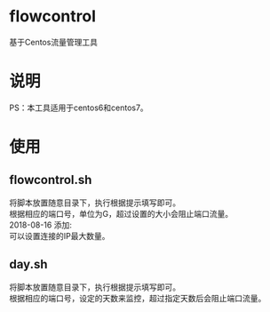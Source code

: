 # flowcontrol
基于Centos流量管理工具
# 说明
PS：本工具适用于centos6和centos7。<br>
# 使用
## flowcontrol.sh
将脚本放置随意目录下，执行根据提示填写即可。<br>
根据相应的端口号，单位为G，超过设置的大小会阻止端口流量。<br>
2018-08-16
添加:<br>
可以设置连接的IP最大数量。<br>
## day.sh
将脚本放置随意目录下，执行根据提示填写即可。<br>
根据相应的端口号，设定的天数来监控，超过指定天数后会阻止端口流量。<br>
